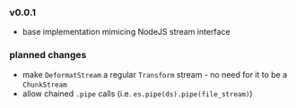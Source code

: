 ### v0.0.1
- base implementation mimicing NodeJS stream interface

### planned changes
- make `DeformatStream` a regular `Transform` stream - no need for it to be a `ChunkStream`
- allow chained `.pipe` calls (i.e. `es.pipe(ds).pipe(file_stream)`)
